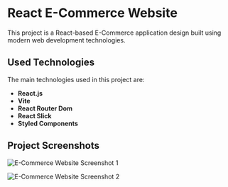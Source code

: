 # React E-Commerce Website

This project is a React-based E-Commerce application design built using modern web development technologies.

## Used Technologies

The main technologies used in this project are:

- **React.js** 
- **Vite**
- **React Router Dom** 
- **React Slick** 
- **Styled Components** 

## Project Screenshots

![E-Commerce Website Screenshot 1](https://github.com/mesubasi/React-Ecommerce-Website/assets/88106043/0a60f513-c0ee-4a59-923d-df83b8fd9148)

![E-Commerce Website Screenshot 2](https://github.com/mesubasi/React-Ecommerce-Website/assets/88106043/98275a20-1775-4326-92e1-df052ffbaa4c)

